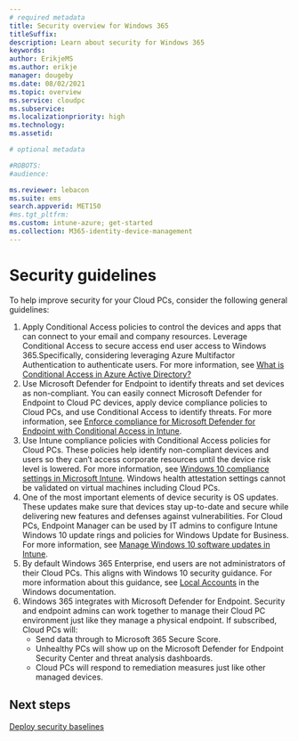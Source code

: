 ```yaml
---
# required metadata
title: Security overview for Windows 365
titleSuffix:
description: Learn about security for Windows 365
keywords:
author: ErikjeMS  
ms.author: erikje
manager: dougeby
ms.date: 08/02/2021
ms.topic: overview
ms.service: cloudpc
ms.subservice: 
ms.localizationpriority: high
ms.technology:
ms.assetid: 

# optional metadata

#ROBOTS:
#audience:

ms.reviewer: lebacon
ms.suite: ems
search.appverid: MET150
#ms.tgt_pltfrm:
ms.custom: intune-azure; get-started
ms.collection: M365-identity-device-management
---
```


# Security guidelines

To help improve security for your Cloud PCs, consider the following general guidelines:

1. Apply Conditional Access policies to control the devices and apps that can connect to your email and company resources. Leverage Conditional Access to secure access end user access to Windows 365.Specifically, considering leveraging Azure Multifactor Authentication to authenticate users. For more information, see [What is Conditional Access in Azure Active Directory?](/azure/active-directory/conditional-access/overview)
2. Use Microsoft Defender for Endpoint to identify threats and set devices as non-compliant. You can easily connect Microsoft Defender for Endpoint to Cloud PC devices, apply device compliance policies to Cloud PCs, and use Conditional Access to identify threats. For more information, see [Enforce compliance for Microsoft Defender for Endpoint with Conditional Access in Intune](/mem/intune/protect/advanced-threat-protection).  
3. Use Intune compliance policies with Conditional Access policies for Cloud PCs. These policies help identify non-compliant devices and users so they can’t access corporate resources until the device risk level is lowered. For more information, see [Windows 10 compliance settings in Microsoft Intune](/mem/intune/protect/compliance-policy-create-windows). Windows health attestation settings cannot be validated on virtual machines including Cloud PCs.
4. One of the most important elements of device security is OS updates. These updates make sure that devices stay up-to-date and secure while delivering new features and defenses against vulnerabilities. For Cloud PCs, Endpoint Manager can be used by IT admins to configure Intune Windows 10 update rings and policies for Windows Update for Business. For more information, see [Manage Windows 10 software updates in Intune](/mem/intune/protect/windows-update-for-business-configure).  
5. By default Windows 365 Enterprise, end users are not administrators of their Cloud PCs. This aligns with Windows 10 security guidance. For more information about this guidance, see [Local Accounts](windows/security/identity-protection/access-control/local-accounts#sec-restrict-protect-accounts) in the Windows documentation.
6. Windows 365 integrates with Microsoft Defender for Endpoint. Security and endpoint admins can work together to manage their Cloud PC environment just like they manage a physical endpoint. If subscribed, Cloud PCs will:
    - Send data through to Microsoft 365 Secure Score.
    - Unhealthy PCs will show up on the Microsoft Defender for Endpoint Security Center and threat analysis dashboards.
    - Cloud PCs will respond to remediation measures just like other managed devices.

<!-- ########################## -->
## Next steps

[Deploy security baselines](deploy-security-baselines.md)
